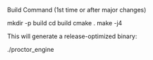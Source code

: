 Build Command (1st time or after major changes)

mkdir -p build
cd build
cmake .
make -j4

This will generate a release-optimized binary:

./proctor_engine